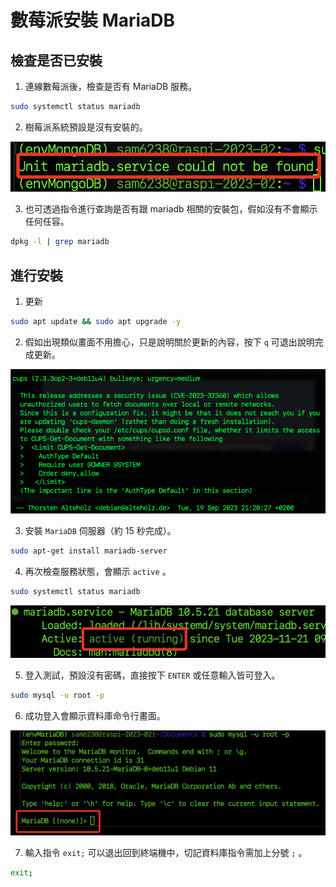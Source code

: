 # 數莓派安裝 MariaDB


## 檢查是否已安裝

1. 連線數莓派後，檢查是否有 MariaDB 服務。

```bash
sudo systemctl status mariadb
```

2. 樹莓派系統預設是沒有安裝的。

![](images/img_01.png)

3. 也可透過指令進行查詢是否有跟 mariadb 相關的安裝包，假如沒有不會顯示任何任容。

```bash
dpkg -l | grep mariadb
```

## 進行安裝

1. 更新

```bash
sudo apt update && sudo apt upgrade -y
```

2. 假如出現類似畫面不用擔心，只是說明關於更新的內容，按下 `q` 可退出說明完成更新。

![](images/img_02.png)

3. 安裝 `MariaDB` 伺服器（約 15 秒完成）。

```bash
sudo apt-get install mariadb-server
```

4. 再次檢查服務狀態，會顯示 `active` 。

```bash
sudo systemctl status mariadb
```

![](images/img_03.png)

5. 登入測試，預設沒有密碼，直接按下 `ENTER` 或任意輸入皆可登入。

```bash
sudo mysql -u root -p
```

6. 成功登入會顯示資料庫命令行畫面。

![](images/img_04.png)

7. 輸入指令 `exit;` 可以退出回到終端機中，切記資料庫指令需加上分號 `;` 。

```bash
exit;
```